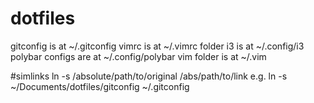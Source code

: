 # dotfiles
gitconfig is at ~/.gitconfig
vimrc is at ~/.vimrc
folder i3 is at ~/.config/i3
polybar configs are at ~/.config/polybar
vim folder is at ~/.vim

#simlinks
ln -s /absolute/path/to/original /abs/path/to/link
e.g. ln -s ~/Documents/dotfiles/gitconfig ~/.gitconfig 
